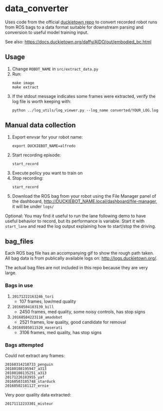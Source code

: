 # data_converter

Uses code from the official [duckietown repo](https://github.com/duckietown/challenge-aido_LF-baseline-behavior-cloning/tree/master/duckieSchool/duckieRoad) to convert recorded robot runs from ROS bags to a data format suitable for downstream parsing and conversion to useful model training input.

See also: https://docs.duckietown.org/daffy/AIDO/out/embodied_bc.html

## Usage

1. Change `ROBOT_NAME` in `src/extract_data.py`
1. Run:
    ```
    make image
    make extract
    ```
1. If the stdout message indicates some frames were extracted, verify the log file is worth keeping with:
    ```
    python ../log_utils/log_viewer.py --log_name converted/YOUR_LOG.log
    ```

## Manual data collection
1. Export envvar for your robot name:
    ```
    export DUCKIEBOT_NAME=alfredo
    ```
2. Start recording episode:
    ```
    start_record
    ```
3. Execute policy you want to train on
4. Stop recording:
    ```
    start_record
    ```
5. Download the ROS bag from your robot using the File Manager panel of the dashboard, http://DUCKIEBOT_NAME.local/dashboard/file-manager, it will be under `logs/`

Optional: You may find it useful to run the lane following demo to have useful behavior to record, but its performance is variable. Start it with `start_lane` and read the log output explaining how to start/stop the driving.

## bag_files
Each ROS bag file has an accompanying gif to show the rough path taken. All bag data is from publically available logs on: http://logs.duckietown.org/.

The actual bag files are not included in this repo because they are very large.

### Bags in use
1. `20171222163246_tori`
    - 107 frames, low/med quality
1. `20160504183139_bill`
    - 2450 frames, med quality, some noisy controls, has stop signs
1. `20160504223118_amadobot`
    - 2521 frames, low quality, good candidate for removal
1. `20160505011520_maserati`
    - 3106 frames, med quality, has stop signs

### Bags attempted
Could not extract any frames:
```
20160314210733_penguin
20180108195947_a313
20180108135251_a313
20171226183955_yaf
20160503185748_starduck
20160502181127_ernie
```

Very poor quality data extracted:
```
20171112233301_misteur
```
